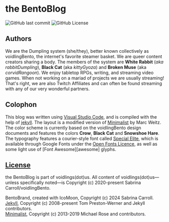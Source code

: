 # the BentoBlog

![GitHub last commit](https://img.shields.io/github/last-commit/voidlingBento/blog.voidlings.us) ![GitHub License](https://img.shields.io/github/license/voidlingBento/blog.voidlings.us)

## Authors
We are the Dumpling system (she/they), better known collectively as voidlingBento, the internet's favorite steamer basket. We are queer content creators sharing a body. The members of the system are **White Rabbit** (*aka rabbitDumpling*), **Black Cat** (aka *kittyGyoza*) and **Broken Muse** (aka *corvidRangoon*). We enjoy tabletop RPGs, writing, and streaming video games. When not working on a mariad of projects we are usually streaming! That's right, we are also Twitch Affiliates and can often be found streaming with any of our very wonderful partners.

## Colophon
This blog was written using [Visual Studio Code][vscode], and is compiled with the help of [jekyll][jekyll-org]. The layout is a modified version of [Minimalist][minimalist] by Marc Weitz. The color scheme is currently based on the voidlingBento design documents and features the colors **Crow**, **Black Cat** and **Snowshoe Hare**. The typography features a courier-style font called [Special Elite][font], which is available through Google Fonts under the [Open Fonts Licence][font-ofl], as well as some light use of [Font Awesome][awesome] glyphs.

## [License](LICENSE)
the BentoBlog is part of voidlings(dot)us. All content of voidlings(dot)us—unless specifically noted—is Copyright (c) 2020-present Sabrina Carroll/voidlingBento.

BentoBrand, created with IcoMoon, Copyright (c) 2024 Sabrina Carroll.  
[Jekyll][jekyll-org], Copyright (c) 2008-present Tom Preston-Werner and Jekyll contributors.  
[Minimalist][minimalist], Copyright (c) 2013-2019 Michael Rose and contributors.  

[minimalist]: https://github.com/Trybnetic/minimalist
[jekyll-org]: https://github.com/jekyll
[vscode]: https://code.visualstudio.com/
[font]: https://fonts.google.com/specimen/Special+Elite
[font-ofl]: https://scripts.sil.org/cms/scripts/page.php?site_id=nrsi&id=OFL
[icomoon]: https://icomoon.io/